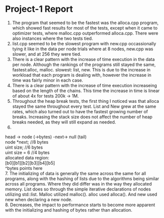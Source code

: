 # Project-1 Report
1. The program that seemed to be the fastest was the alloca.cpp program, which showed fast results for most of the tests, except when it came to optimizer tests, where malloc.cpp outperformed alloca.cpp. There were also instances where the two tests tied.
2. list.cpp seemed to be the slowest program with new.cpp occassionally tying it like in the data per node trials where at 8 nodes, new.cpp was slower, and at 256 they were tied.
3. There is a clear pattern with the increase of time execution in the data per node. Although the rankings of the programs still stayed the same, fastest:alloc, malloc. slowest: list, new. This is due to the increase in workload that each program is dealing with, however the increase in time was fairly minor in each case.
4. There is a clear pattern with the increase of time execution increaseing based on the length of the chains. This time the increase in time is linear of about 4x for tests 200k -> 1M.
5. Throughout the heap break tests, the first thing I noticed was that alloca stayed the same throughout every test. List and New grew at the same rates, which also turned out to have the fastest growing number of breaks. Increasing the stack size does not affect the number of heap breaks needed, as they will still expand as needed.
6. <br>
head -> node (->bytes) -next-> null (tail) <br>
node *next; //8 bytes <br>
uint size; //6 bytes <br>
uint size = 6 //4 bytes <br>
allocated data region: <br>
[b0][b1][b2][b3][b4][b5] <br> 
  ^bytes points here <br>
7. The initializing of data is generally the same across the same for all programs, along with the hashing of lists due to the algorithms being similar across all programs. Where they did differ was in the way they allocated memory. List does so through the simple iterative declarations of nodes utilizing std::list. Malloc utilized malloc(). alloc used alloca(). And new used new when declaring a new node. <br>
8. Decreases, the impact to performance starts to become more apparent with the initializing and hashing of bytes rather than allocation. 
